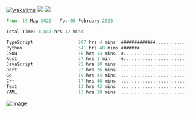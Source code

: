 [![wakatime](https://wakatime.com/badge/user/00eead22-fb14-4dd0-ab8a-3625cafbd50d.svg)](https://wakatime.com/@00eead22-fb14-4dd0-ab8a-3625cafbd50d)
![](https://komarev.com/ghpvc/?username=flatypus)
![](https://pixel.flatypus.me/flatypus?type=tracker)
<!--START_SECTION:waka-->

```rust
From: 19 May 2023 - To: 05 February 2025

Total Time: 1,841 hrs 42 mins

TypeScript                 997 hrs 4 mins  #############............   53.89 %
Python                     541 hrs 48 mins #######..................   29.28 %
JSON                       56 hrs 14 mins  #........................   03.04 %
Rust                       37 hrs 1 min    #........................   02.00 %
JavaScript                 25 hrs 10 mins  .........................   01.36 %
Dart                       22 hrs 26 mins  .........................   01.21 %
Go                         19 hrs 44 mins  .........................   01.07 %
C++                        17 hrs 40 mins  .........................   00.95 %
Text                       13 hrs 42 mins  .........................   00.74 %
YAML                       13 hrs 28 mins  .........................   00.73 %
```

<!--END_SECTION:waka-->
[<img alt="image" src="https://github.com/flatypus/flatypus/assets/68029599/0a302dc1-501c-43a0-ae8d-37ec4817f3bd">](https://flatypus.me)

